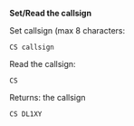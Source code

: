 __Set/Read the callsign__

Set callsign (max 8 characters:

	CS callsign

Read the callsign:

	CS
	
Returns: the callsign

`CS DL1XY`
